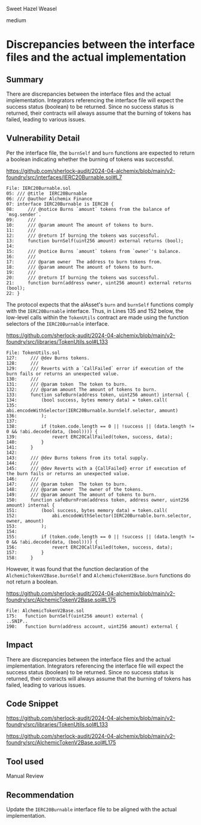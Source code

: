 Sweet Hazel Weasel

medium

# Discrepancies between the interface files and the actual implementation

## Summary

There are discrepancies between the interface files and the actual implementation. Integrators referencing the interface file will expect the success status (boolean) to be returned. Since no success status is returned, their contracts will always assume that the burning of tokens has failed, leading to various issues.

## Vulnerability Detail

Per the interface file, the `burnSelf` and `burn` functions are expected to return a boolean indicating whether the burning of tokens was successful.

https://github.com/sherlock-audit/2024-04-alchemix/blob/main/v2-foundry/src/interfaces/IERC20Burnable.sol#L7

```solidity
File: IERC20Burnable.sol
05: /// @title  IERC20Burnable
06: /// @author Alchemix Finance
07: interface IERC20Burnable is IERC20 {
08:     /// @notice Burns `amount` tokens from the balance of `msg.sender`.
09:     ///
10:     /// @param amount The amount of tokens to burn.
11:     ///
12:     /// @return If burning the tokens was successful.
13:     function burnSelf(uint256 amount) external returns (bool);
14: 
15:     /// @notice Burns `amount` tokens from `owner`'s balance.
16:     ///
17:     /// @param owner  The address to burn tokens from.
18:     /// @param amount The amount of tokens to burn.
19:     ///
20:     /// @return If burning the tokens was successful.
21:     function burn(address owner, uint256 amount) external returns (bool);
22: }
```

The protocol expects that the alAsset's `burn` and `burnSelf` functions comply with the `IERC20Burnable` interface. Thus, in Lines 135 and 152 below, the low-level calls within the `TokenUtils` contract are made using the function selectors of the `IERC20Burnable` interface.

https://github.com/sherlock-audit/2024-04-alchemix/blob/main/v2-foundry/src/libraries/TokenUtils.sol#L133

```solidity
File: TokenUtils.sol
127:     /// @dev Burns tokens.
128:     ///
129:     /// Reverts with a `CallFailed` error if execution of the burn fails or returns an unexpected value.
130:     ///
131:     /// @param token  The token to burn.
132:     /// @param amount The amount of tokens to burn.
133:     function safeBurn(address token, uint256 amount) internal {
134:         (bool success, bytes memory data) = token.call(
135:             abi.encodeWithSelector(IERC20Burnable.burnSelf.selector, amount)
136:         );
137: 
138:         if (token.code.length == 0 || !success || (data.length != 0 && !abi.decode(data, (bool)))) {
139:             revert ERC20CallFailed(token, success, data);
140:         }
141:     }
142: 
143:     /// @dev Burns tokens from its total supply.
144:     ///
145:     /// @dev Reverts with a {CallFailed} error if execution of the burn fails or returns an unexpected value.
146:     ///
147:     /// @param token  The token to burn.
148:     /// @param owner  The owner of the tokens.
149:     /// @param amount The amount of tokens to burn.
150:     function safeBurnFrom(address token, address owner, uint256 amount) internal {
151:         (bool success, bytes memory data) = token.call(
152:             abi.encodeWithSelector(IERC20Burnable.burn.selector, owner, amount)
153:         );
154: 
155:         if (token.code.length == 0 || !success || (data.length != 0 && !abi.decode(data, (bool)))) {
156:             revert ERC20CallFailed(token, success, data);
157:         }
158:     }

```

However, it was found that the function declaration of the `AlchemicTokenV2Base.burnSelf` and `AlchemicTokenV2Base.burn` functions do not return a boolean.

https://github.com/sherlock-audit/2024-04-alchemix/blob/main/v2-foundry/src/AlchemicTokenV2Base.sol#L175

```solidity
File: AlchemicTokenV2Base.sol
175:   function burnSelf(uint256 amount) external {
..SNIP..
190:   function burn(address account, uint256 amount) external {
```

## Impact

There are discrepancies between the interface files and the actual implementation. Integrators referencing the interface file will expect the success status (boolean) to be returned. Since no success status is returned, their contracts will always assume that the burning of tokens has failed, leading to various issues.

## Code Snippet

https://github.com/sherlock-audit/2024-04-alchemix/blob/main/v2-foundry/src/libraries/TokenUtils.sol#L133

https://github.com/sherlock-audit/2024-04-alchemix/blob/main/v2-foundry/src/AlchemicTokenV2Base.sol#L175

## Tool used

Manual Review

## Recommendation

Update the `IERC20Burnable` interface file to be aligned with the actual implementation.
